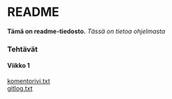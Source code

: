 # README

__Tämä on readme-tiedosto.__ _Tässä on tietoa ohjelmasta_

### Tehtävät
#### Viikko 1
[komentorivi.txt](https://github.com/jyrki26/ot-harjoitustyo/blob/master/laskarit/viikko1/komentorivi.txt) <br/>
[gitlog.txt](https://github.com/jyrki26/ot-harjoitustyo/blob/master/laskarit/viikko1/gitlog.txt)
